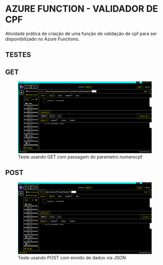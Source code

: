 # AZURE FUNCTION - VALIDADOR DE CPF

Atividade prática de criação de uma função de validação de cpf para ser disponibilizado no Azure Functions.

## TESTES

## GET

<div>
 <figure>
  <img src="./src/verboget.png" alt="Verbo Get">
  <figcaption>Teste usando GET com passagem do parametro numerocpf</figcaption>
 </figure>
 </div>

## POST

<div>
 <figure>
  <img src="./src/verbopost.png" alt="Verbo Get">
  <figcaption>Teste usando POST com envido de dados via JSON</figcaption>
 </figure>
 </div>